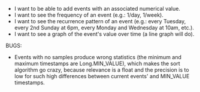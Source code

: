 - I want to be able to add events with an associated numerical value.
- I want to see the frequency of an event (e.g.: 1/day, 1/week).
- I want to see the recurrence pattern of an event (e.g.: every Tuesday, every 2nd Sunday at 6pm, every Monday and Wednesday at 10am, etc.).
- I want to see a graph of the event's value over time (a line graph will do).

BUGS:
- Events with no samples produce wrong statistics (the minimum and maximum timestamps are Long.MIN_VALUE), which makes the sort algorithm go crazy, because relevance is a float and the precision is to low for such high differences between current events' and MIN_VALUE timestamps.